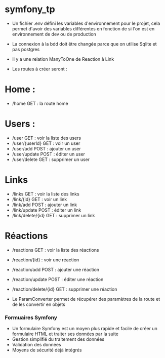# symfony_tp
- Un fichier .env défini les variables d'environnement pour le projet, cela permet d'avoir des variables différentes en fonction de si l'on est en environnement de dev ou de production
- La connexion à la bdd doit être changée parce que on utilise Sqlite et pas postgres
- Il y a une relation ManyToOne de Reaction à Link

- Les routes à créer seront : 
# Home : 
- /home GET : la route home
# Users :
- /user GET : voir la liste des users
- /user/{userId} GET : voir un user 
- /user/add POST : ajouter un user
- /user/update POST : éditer un user
- /user/delete GET : supprimer un user
# Links
- /links GET : voir la liste des links
- /link/{id} GET : voir un link
- /link/add POST : ajouter un link
- /link/update POST : éditer un link
- /link/delete/{id} GET : supprimer un link
# Réactions
- /reactions GET : voir la liste des réactions
- /reaction/{id} : voir une réaction
- /reaction/add POST : ajouter une réaction
- /reaction/update POST : éditer une réaction
- /reaction/delete/{id} GET : supprimer une réaction


- Le ParamConverter permet de récupérer des paramètres de la route et de les convertir en objets




### Formuaires Symfony
- Un formulaire Symfony est un moyen plus rapide et facile de créer un formulaire HTML et traiter ses données par la suite
- Gestion simplifié du traitement des données
- Validation des données
- Moyens de sécurité déjà intégrés